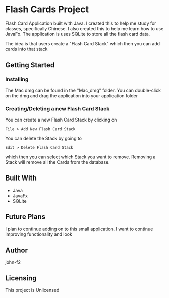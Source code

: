 # Flash Cards Project

Flash Card Application built with Java. I created this to help me study for classes, specifically Chinese. I also created this to help me learn how to use JavaFx. The application is uses SQLite to store all the flash card data. 

The idea is that users create a "Flash Card Stack" which then you can add cards into that stack 

## Getting Started

### Installing 
The Mac dmg can be found in the "Mac_dmg" folder. You can double-click on the dmg and drag the application into your application folder 

### Creating/Deleting a new Flash Card Stack
You can create a new Flash Card Stack by clicking on 
```
File > Add New Flash Card Stack
```

You can delete the Stack by going to 
```
Edit > Delete Flash Card Stack
```
which then you can select which Stack you want to remove. Removing a Stack will remove all the Cards from the database. 



## Built With
* Java
* JavaFx
* SQLite


## Future Plans
I plan to continue adding on to this small application. I want to continue improving functionality and look 

## Author
john-f2

## Licensing 
This project is Unlicensed






